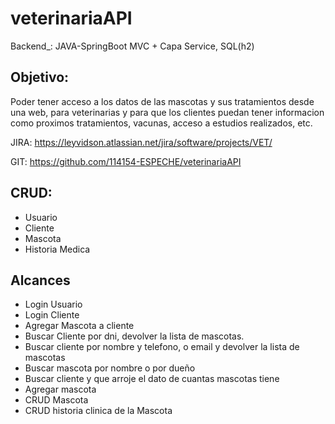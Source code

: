 # veterinariaAPI
Backend_:
JAVA-SpringBoot MVC + Capa Service, SQL(h2)

Objetivo:
-
Poder tener acceso a los datos de las mascotas y sus tratamientos
desde una web, para veterinarias y para que los clientes puedan tener informacion como proximos 
tratamientos, vacunas, acceso a estudios realizados, etc.

JIRA:
https://leyvidson.atlassian.net/jira/software/projects/VET/

GIT:
https://github.com/114154-ESPECHE/veterinariaAPI

CRUD:
-

- Usuario
- Cliente
- Mascota
- Historia Medica

Alcances
-

- Login Usuario
- Login Cliente
- Agregar Mascota a cliente
- Buscar Cliente por dni, devolver la lista de mascotas.
- Buscar cliente por nombre y telefono, o email y devolver la lista de mascotas
- Buscar mascota por nombre o por dueño
- Buscar cliente y que arroje el dato de cuantas mascotas tiene
- Agregar mascota
- CRUD Mascota
- CRUD historia clinica de la Mascota




